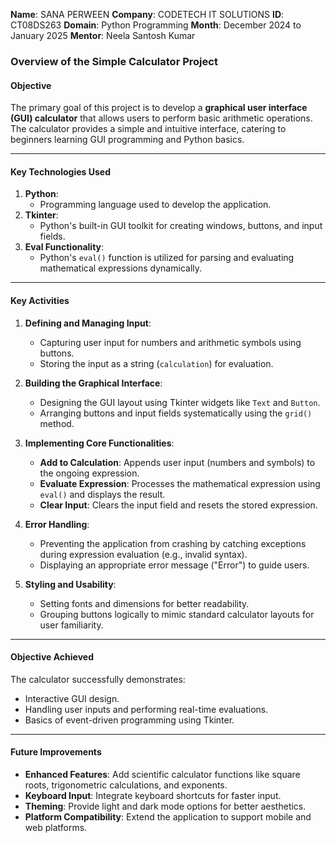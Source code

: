 **Name**: SANA PERWEEN
**Company**: CODETECH IT SOLUTIONS
**ID**: CT08DS263
**Domain**: Python Programming
**Month**: December 2024 to January 2025
**Mentor**: Neela Santosh Kumar

### **Overview of the Simple Calculator Project**

#### **Objective**  
The primary goal of this project is to develop a **graphical user interface (GUI) calculator** that allows users to perform basic arithmetic operations. The calculator provides a simple and intuitive interface, catering to beginners learning GUI programming and Python basics.

---

#### **Key Technologies Used**
1. **Python**:
   - Programming language used to develop the application.
2. **Tkinter**:
   - Python's built-in GUI toolkit for creating windows, buttons, and input fields.
3. **Eval Functionality**:
   - Python's `eval()` function is utilized for parsing and evaluating mathematical expressions dynamically.

---

#### **Key Activities**
1. **Defining and Managing Input**:
   - Capturing user input for numbers and arithmetic symbols using buttons.
   - Storing the input as a string (`calculation`) for evaluation.

2. **Building the Graphical Interface**:
   - Designing the GUI layout using Tkinter widgets like `Text` and `Button`.
   - Arranging buttons and input fields systematically using the `grid()` method.

3. **Implementing Core Functionalities**:
   - **Add to Calculation**: Appends user input (numbers and symbols) to the ongoing expression.
   - **Evaluate Expression**: Processes the mathematical expression using `eval()` and displays the result.
   - **Clear Input**: Clears the input field and resets the stored expression.

4. **Error Handling**:
   - Preventing the application from crashing by catching exceptions during expression evaluation (e.g., invalid syntax).
   - Displaying an appropriate error message ("Error") to guide users.

5. **Styling and Usability**:
   - Setting fonts and dimensions for better readability.
   - Grouping buttons logically to mimic standard calculator layouts for user familiarity.

---

#### **Objective Achieved**
The calculator successfully demonstrates:
- Interactive GUI design.
- Handling user inputs and performing real-time evaluations.
- Basics of event-driven programming using Tkinter.

---

#### **Future Improvements**
- **Enhanced Features**: Add scientific calculator functions like square roots, trigonometric calculations, and exponents.
- **Keyboard Input**: Integrate keyboard shortcuts for faster input.
- **Theming**: Provide light and dark mode options for better aesthetics.
- **Platform Compatibility**:  Extend the application to support mobile and web platforms.
